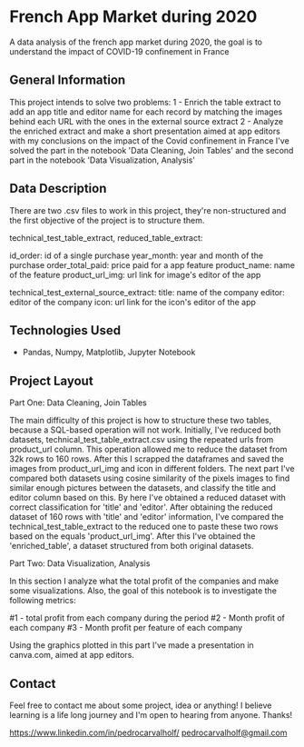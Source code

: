 # French App Market during 2020

A data analysis of the french app market during 2020, the goal is to understand the impact of COVID-19 confinement in France

## General Information
  This project intends to solve two problems:
  1 - Enrich the table extract to add an app title and editor name for each record by matching the images behind each URL with the ones in the external source extract
  2 - Analyze the enriched extract and make a short presentation aimed at app editors with my conclusions on the impact of the Covid confinement in France
  I've solved the part in the notebook 'Data Cleaning, Join Tables' and the second part in the notebook 'Data Visualization, Analysis'
## Data Description
  There are two .csv files to work in this project, they're non-structured and the first objective of the project is to structure them.
  
  technical_test_table_extract, reduced_table_extract: 
  
  id_order: id of a single purchase
  year_month: year and month of the purchase
  order_total_paid: price paid for a app feature
  product_name: name of the feature
  product_url_img: url link for image's editor of the app
  
  technical_test_external_source_extract:
  title: name of the company
  editor: editor of the company
  icon: url link for the icon's editor of the app
  
 ## Technologies Used
- Pandas, Numpy, Matplotlib, Jupyter Notebook

 ## Project Layout
 
 Part One: Data Cleaning, Join Tables
 
 The main difficulty of this project is how to structure these two tables, because a SQL-based operation will not work.
 Initially, I've reduced both datasets, technical_test_table_extract.csv using the repeated urls from product_url column. This operation allowed me to reduce the dataset from 32k rows to 160 rows. After this I scrapped the dataframes and saved the images from product_url_img and icon in different folders. The next part I've compared both datasets using cosine similarity of the pixels images to find similar enough pictures between the datasets, and classify the title and editor column based on this. By here I've obtained a reduced dataset with correct classification for 'title' and 'editor'.
 After obtaining the reduced dataset of 160 rows with 'title' and 'editor' information, I've compared the technical_test_table_extract to the reduced one to paste these two rows based on the equals 'product_url_img'. After this I've obtained the 'enriched_table', a dataset structured from both original datasets.
 
 Part Two: Data Visualization, Analysis
 
 In this section I analyze what the total profit of the companies and make some visualizations.
 Also, the goal of this notebook is to investigate the following metrics:

#1 - total profit from each company during the period
#2 - Month profit of each company
#3 - Month profit per feature of each company

Using the graphics plotted in this part I've made a presentation in canva.com, aimed at app editors.

## Contact

Feel free to contact me about some project, idea or anything! I believe learning is a life long journey and I'm open to hearing from anyone.
Thanks!

https://www.linkedin.com/in/pedrocarvalholf/
pedrocarvalholf@gmail.com

 
